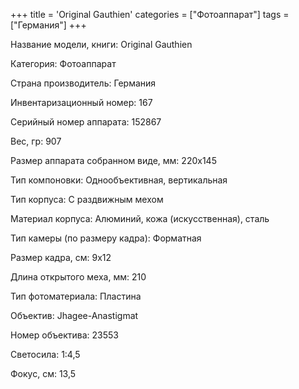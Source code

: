 +++
title = 'Original Gauthien'
categories = ["Фотоаппарат"]
tags = ["Германия"]
+++

Название модели, книги: Original Gauthien

Категория: Фотоаппарат

Страна производитель: Германия

Инвентаризационный номер: 167

Серийный номер аппарата: 152867

Вес, гр: 907

Размер аппарата  собранном виде, мм: 220x145

Тип компоновки: Однообъективная, вертикальная

Тип корпуса: С раздвижным мехом

Материал корпуса: Алюминий, кожа (искусственная), сталь

Тип камеры (по размеру кадра): Форматная

Размер кадра, см: 9х12

Длина открытого меха, мм: 210

Тип фотоматериала: Пластина

Объектив: Jhagee-Anastigmat

Номер объектива: 23553

Светосила: 1:4,5

Фокус, см: 13,5

